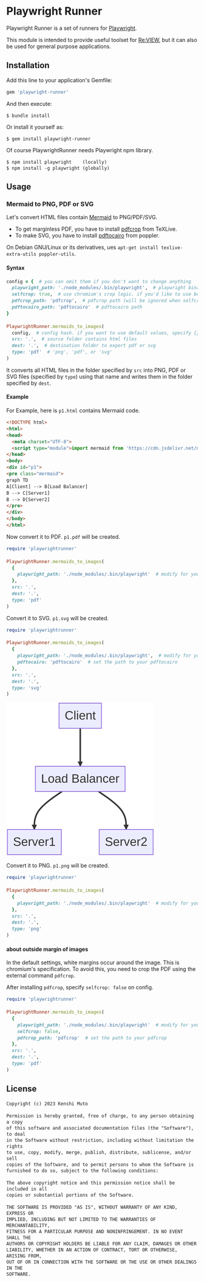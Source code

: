 # Playwright Runner

Playwright Runner is a set of runners for [Playwright](https://playwright.dev/).

This module is intended to provide useful toolset for [Re:VIEW](https://reviewml.org/), but it can also be used for general purpose applications.

## Installation

Add this line to your application's Gemfile:

```ruby
gem 'playwright-runner'
```

And then execute:

    $ bundle install

Or install it yourself as:

    $ gem install playwright-runner

Of course PlaywrightRunner needs Playwright npm library.

    $ npm install playwright    (locally)
    $ npm install -g playwright (globally)

## Usage

### Mermaid to PNG, PDF or SVG

Let's convert HTML files contain [Mermaid](https://mermaid.js.org/) to PNG/PDF/SVG.

- To get marginless PDF, you have to install [pdfcrop](https://www.ctan.org/pkg/pdfcrop) from TeXLive.
- To make SVG, you have to install [pdftocairo](https://gitlab.freedesktop.org/poppler/poppler) from poppler.

On Debian GNU/Linux or its derivatives, ues `apt-get install texlive-extra-utils poppler-utils`.

#### Syntax
```ruby
config = {  # you can omit them if you don't want to change anything
  playwright_path: './node_modules/.bin/playwright',  # playwright binary path
  selfcrop: true,  # use chromium's crop logic. if you'd like to use better cropping, set this to false
  pdfcrop_path: 'pdfcrop',  # pdfcrop path (will be ignored when selfcrop: true)
  pdftocairo_path: 'pdftocairo'  # pdftocairo path
}

PlaywrightRunner.mermaids_to_images(
  config,  # config hash. if you want to use default values, specify {}
  src: '.',  # source folder contains html files
  dest: '.',  # destination folder to export pdf or svg
  type: 'pdf'  # 'png', 'pdf', or 'svg'
)
```

It converts all HTML files in the folder specified by `src` into PNG, PDF or SVG files (specified by `type`) using that name and writes them in the folder specified by `dest`.

#### Example
For Example, here is `p1.html` contains Mermaid code.

```html
<!DOCTYPE html>
<html>
<head>
  <meta charset="UTF-8">
  <script type="module">import mermaid from 'https://cdn.jsdelivr.net/npm/mermaid@10/dist/mermaid.esm.min.mjs'; mermaid.initialize({ startOnLoad: true });</script>
</head>
<body>
<div id="p1">
<pre class="mermaid">
graph TD
A[Client] --> B[Load Balancer]
B --> C[Server1]
B --> D[Server2]
</pre>
</div>
</body>
</html>
```

Now convert it to PDF. `p1.pdf` will be created.

```ruby
require 'playwrightrunner'

PlaywrightRunner.mermaids_to_images(
  {
    playwright_path: './node_modules/.bin/playwright'  # modify for your env
  },
  src: '.',
  dest: '.',
  type: 'pdf'
)
```

Convert it to SVG. `p1.svg` will be created.

```ruby
require 'playwrightrunner'

PlaywrightRunner.mermaids_to_images(
  {
    playwright_path: './node_modules/.bin/playwright',  # modify for your env
    pdftocairo: 'pdftocairo'  # set the path to your pdftocairo
  },
  src: '.',
  dest: '.',
  type: 'svg'
)
```

![sample SVG](p1.svg)

Convert it to PNG. `p1.png` will be created.

```ruby
require 'playwrightrunner'

PlaywrightRunner.mermaids_to_images(
  {
    playwright_path: './node_modules/.bin/playwright'  # modify for your env
  },
  src: '.',
  dest: '.',
  type: 'png'
)
```

#### about outside margin of images

In the default settings, white margins occur around the image. This is chromium's specification. To avoid this, you need to crop the PDF using the external command `pdfcrop`.

After installing `pdfcrop`, specify `selfcrop: false` on config.

```ruby
require 'playwrightrunner'

PlaywrightRunner.mermaids_to_images(
  {
    playwright_path: './node_modules/.bin/playwright'  # modify for your env
    selfcrop: false,
    pdfcrop_path: 'pdfcrop'  # set the path to your pdfcrop
  },
  src: '.',
  dest: '.',
  type: 'pdf'
)
```

## License

```
Copyright (c) 2023 Kenshi Muto

Permission is hereby granted, free of charge, to any person obtaining a copy
of this software and associated documentation files (the "Software"), to deal
in the Software without restriction, including without limitation the rights
to use, copy, modify, merge, publish, distribute, sublicense, and/or sell
copies of the Software, and to permit persons to whom the Software is
furnished to do so, subject to the following conditions:

The above copyright notice and this permission notice shall be included in all
copies or substantial portions of the Software.

THE SOFTWARE IS PROVIDED "AS IS", WITHOUT WARRANTY OF ANY KIND, EXPRESS OR
IMPLIED, INCLUDING BUT NOT LIMITED TO THE WARRANTIES OF MERCHANTABILITY,
FITNESS FOR A PARTICULAR PURPOSE AND NONINFRINGEMENT. IN NO EVENT SHALL THE
AUTHORS OR COPYRIGHT HOLDERS BE LIABLE FOR ANY CLAIM, DAMAGES OR OTHER
LIABILITY, WHETHER IN AN ACTION OF CONTRACT, TORT OR OTHERWISE, ARISING FROM,
OUT OF OR IN CONNECTION WITH THE SOFTWARE OR THE USE OR OTHER DEALINGS IN THE
SOFTWARE.
```
